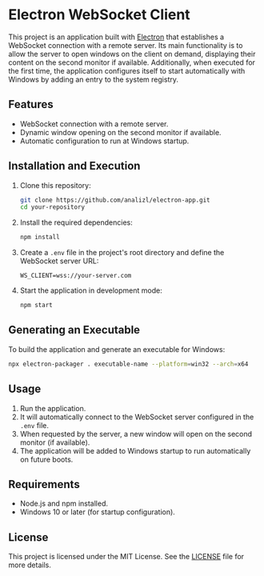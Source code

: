 # Electron WebSocket Client

This project is an application built with [Electron](https://www.electronjs.org/) that establishes a WebSocket connection with a remote server. Its main functionality is to allow the server to open windows on the client on demand, displaying their content on the second monitor if available. Additionally, when executed for the first time, the application configures itself to start automatically with Windows by adding an entry to the system registry.

## Features

- WebSocket connection with a remote server.
- Dynamic window opening on the second monitor if available.
- Automatic configuration to run at Windows startup.

## Installation and Execution

1. Clone this repository:
   ```bash
   git clone https://github.com/analizl/electron-app.git
   cd your-repository
   ```
2. Install the required dependencies:
   ```bash
   npm install
   ```
3. Create a `.env` file in the project's root directory and define the WebSocket server URL:
   ```env
   WS_CLIENT=wss://your-server.com
   ```
4. Start the application in development mode:
   ```bash
   npm start
   ```

## Generating an Executable

To build the application and generate an executable for Windows:
```bash
npx electron-packager . executable-name --platform=win32 --arch=x64
```

## Usage

1. Run the application.
2. It will automatically connect to the WebSocket server configured in the `.env` file.
3. When requested by the server, a new window will open on the second monitor (if available).
4. The application will be added to Windows startup to run automatically on future boots.

## Requirements

- Node.js and npm installed.
- Windows 10 or later (for startup configuration).

## License

This project is licensed under the MIT License. See the [LICENSE](LICENSE) file for more details.

